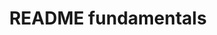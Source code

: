 ---
layout: practice
weight: 1
title: README fundamentals
what: >
  Brief description of the scope of the tool: what your tool can and/or can’t do and some details about how it works. The audience is a **new user**, think of it as a sales pitch to members of your field.
why: >
  This tells your user why they might be interested in your tool and can help them understand if it will help solve their research problem. 
when: >
    **Finalizing for Release + Publication**  
    While many of the ideas that need to be included in this piece of documentation were present throughout the development process (e.g. why the tool is useful), this document does not need to be polished until you are ready to publish your tool. 
where: Root directory of the repo
importance: High
see_also:
  - "[OpenFE's Konnektor Home Page](https://konnektor.openfree.energy/en/latest/)"
  - "[OpenFF's Evaluator Home Page](https://docs.openforcefield.org/projects/evaluator/en/stable/)"
---